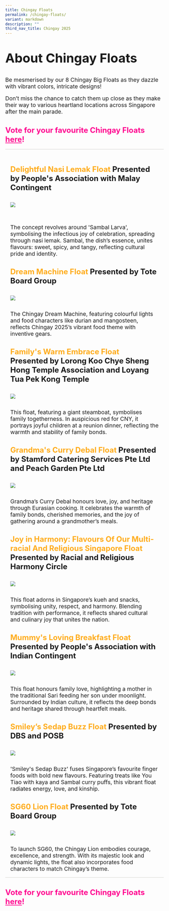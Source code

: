 ```yaml
---
title: Chingay Floats
permalink: /chingay-floats/
variant: markdown
description: ""
third_nav_title: Chingay 2025
---
```

<div style="padding-top:2rem;font-size:2.5rem;">
<span style="font-weight: bold;">About Chingay Floats</span></div>

<div style="padding-top:1rem; padding-bottom:1rem; font-size:1.1rem">        

Be mesmerised by our 8 Chingay Big Floats as they dazzle with vibrant colors, intricate designs! 

Don’t miss the chance to catch them up close as they make their way to various heartland locations across Singapore after the main parade.<br>
</div>

<div style="font-size:1.5rem; padding-bottom: 1rem;">
<span style="font-weight: bold;"><span style="color: #ff008f;">Vote for your favourite Chingay Floats  <a style="color: #ff008f;" target="_blank" href="https://www.chingay.gov.sg/vote-bigfloat25/">here</a>!</span>
</span></div>

<div style="border-top: 2px solid #E5E4E2; padding-bottom: 2rem;"></div>

<div style="padding:1rem;font-size:1.5rem;">
<span style="font-weight: bold;"><span style="color: #FFAC1C;"> Delightful Nasi Lemak Float</span> Presented by People's Association with Malay Contingent</span></div>


<div><img src="/images/Chingay2025/BigFloats/chingay2025delightfulnasilemakfloat.jpg" style="padding: 1rem;"></div>

<div style="padding:1rem; font-size:1.1rem"><br> The concept revolves around 'Sambal Larva', symbolising the infectious joy of celebration, spreading through nasi lemak. Sambal, the dish’s essence, unites flavours: sweet, spicy, and tangy, reflecting cultural pride and identity.
</div>


<div style="padding:1rem;font-size:1.5rem;">
<span style="font-weight: bold;"><span style="color: #FFAC1C;"> Dream Machine Float </span> Presented by Tote Board Group</span></div>

<div><img src="/images/Chingay2025/BigFloats/dreammachine.jpg" style="padding: 1rem;"></div>

<div style="padding:1rem; font-size:1.1rem">The Chingay Dream Machine, featuring colourful lights and food characters like durian and mangosteen, reflects Chingay 2025’s vibrant food theme with inventive gears.</div>



<div style="padding:1rem;font-size:1.5rem;">
<span style="font-weight: bold;"><span style="color: #FFAC1C;"> Family's Warm Embrace Float </span> Presented by Lorong Koo Chye Sheng Hong Temple Association and Loyang Tua Pek Kong Temple</span></div>

<div><img src="/images/Chingay2025/BigFloats/chingay2025steamboat.jpg" style="padding: 1rem;"></div>

<div style="padding:1rem; font-size:1.1rem">This float, featuring a giant steamboat, symbolises family togetherness. In auspicious red for CNY, it portrays joyful children at a reunion dinner, reflecting the warmth and stability of family bonds.</div>


<div style="padding:1rem;font-size:1.5rem;">
<span style="font-weight: bold;"><span style="color: #FFAC1C;"> Grandma's Curry Debal Float </span> Presented by Stamford Catering Services Pte Ltd and Peach Garden Pte Ltd</span></div>

<div><img src="/images/Chingay2025/BigFloats/chingay2025grandmascurrydebalfloat.jpg" style="padding: 1rem;"></div>

<div style="padding:1rem; font-size:1.1rem">Grandma’s Curry Debal honours love, joy, and heritage through Eurasian cooking. It celebrates the warmth of family bonds, cherished memories, and the joy of gathering around a grandmother’s meals.</div>


<div style="padding:1rem;font-size:1.5rem;">
<span style="font-weight: bold;"><span style="color: #FFAC1C;"> Joy in Harmony: Flavours Of Our Multi-racial And Religious Singapore Float
 </span> Presented by Racial and Religious Harmony Circle</span></div>

<div><img src="/images/Chingay2025/BigFloats/chingay2025harmonycircle.jpg" style="padding: 1rem;"></div>

<div style="padding:1rem; font-size:1.1rem">This float adorns in Singapore’s kueh and snacks, symbolising unity, respect, and harmony. Blending tradition with performance, it reflects shared cultural and culinary joy that unites the nation.</div>


<div style="padding:1rem;font-size:1.5rem;">
<span style="font-weight: bold;"><span style="color: #FFAC1C;"> Mummy's Loving Breakfast Float </span> Presented by People's Association with Indian Contingent</span></div>

<div><img src="/images/Chingay2025/BigFloats/lovingbreakfast.jpg" style="padding: 1rem;"></div>

<div style="padding:1rem; font-size:1.1rem">This float honours family love, highlighting a mother in the traditional Sari feeding her son under moonlight. Surrounded by Indian culture, it reflects the deep bonds and heritage shared through heartfelt meals.</div>


<div style="padding:1rem;font-size:1.5rem;">
<span style="font-weight: bold;"><span style="color: #FFAC1C;"> Smiley’s Sedap Buzz Float </span> Presented by DBS and POSB</span></div>

<div><img src="/images/Chingay2025/BigFloats/chingay2025smileysedapbuzzfloat.jpg" style="padding: 1rem;"></div>

<div style="padding:1rem; font-size:1.1rem">'Smiley's Sedap Buzz' fuses Singapore’s favourite finger foods with bold new flavours. Featuring treats like You Tiao with kaya and Sambal curry puffs, this vibrant float radiates energy, love, and kinship.</div>

<div style="padding:1rem;font-size:1.5rem;">
<span style="font-weight: bold;"><span style="color: #FFAC1C;"> SG60 Lion Float </span> Presented by Tote Board Group</span></div>

<div><img src="/images/Chingay2025/BigFloats/sg60lionnew.jpg" style="padding: 1rem;"></div>

<div style="padding:1rem; font-size:1.1rem">To launch SG60, the Chingay Lion embodies courage, excellence, and strength. With its majestic look and dynamic lights, the float also incorporates food characters to match Chingay’s theme.</div>

<div style="border-top: 2px solid #E5E4E2; padding-bottom: 2rem;"></div>


<div style="font-size:1.5rem; padding-bottom: 1rem;">
<span style="font-weight: bold;"><span style="color: #ff008f;">Vote for your favourite Chingay Floats  <a style="color: #ff008f;" target="_blank" href="https://www.chingay.gov.sg/vote-bigfloat25/">here</a>!</span>
</span></div>
